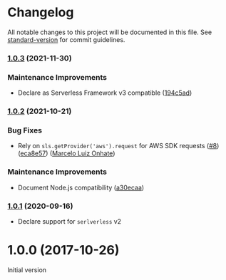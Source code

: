 # Changelog

All notable changes to this project will be documented in this file. See [standard-version](https://github.com/conventional-changelog/standard-version) for commit guidelines.

### [1.0.3](https://github.com/medikoo/serverless-plugin-vpc-eni-cleanup/compare/v1.0.2...v1.0.3) (2021-11-30)

### Maintenance Improvements

- Declare as Serverless Framework v3 compatible ([194c5ad](https://github.com/medikoo/serverless-plugin-vpc-eni-cleanup/commit/194c5adec1bc89b534ee5350be4ffb9d9271430b))

### [1.0.2](https://github.com/medikoo/serverless-plugin-vpc-eni-cleanup/compare/v1.0.1...v1.0.2) (2021-10-21)

### Bug Fixes

- Rely on `sls.getProvider('aws').request` for AWS SDK requests ([#8](https://github.com/medikoo/serverless-plugin-vpc-eni-cleanup/issues/8)) ([eca8e57](https://github.com/medikoo/serverless-plugin-vpc-eni-cleanup/commit/eca8e57499126b10378afed5e5a82079002567ae)) ([Marcelo Luiz Onhate](https://github.com/onhate))

### Maintenance Improvements

- Document Node.js compatibility ([a30ecaa](https://github.com/medikoo/serverless-plugin-vpc-eni-cleanup/commit/a30ecaa8b9a8aa905dc0d9dca043b33a68d89249))

### [1.0.1](https://github.com/medikoo/serverless-plugin-vpc-eni-cleanup/compare/v1.0.0...v1.0.1) (2020-09-16)

- Declare support for `serlverless` v2

<a name="1.0.0"></a>

# 1.0.0 (2017-10-26)

Initial version
